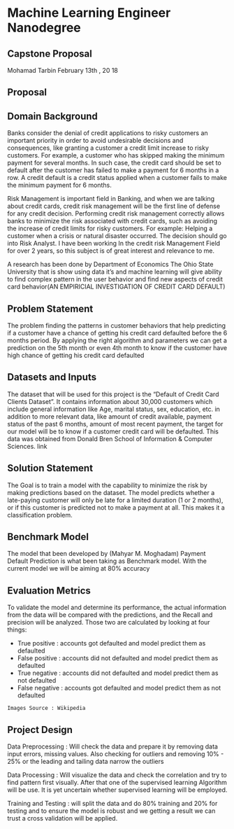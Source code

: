 # Machine Learning Engineer Nanodegree

## Capstone Proposal

Mohamad Tarbin
February 13th , 20 18

## Proposal

## Domain Background

Banks consider the denial of credit applications to risky customers an important priority
in order to avoid undesirable decisions and consequences, like granting a customer a
credit limit increase to risky customers. For example, a customer who has skipped
making the minimum payment for several months. In such case, the credit card should
be set to default after the customer has failed to make a payment for 6 months in a row.
A credit default is a credit status applied when a customer fails to make the minimum
payment for 6 months.

Risk Management is important field in Banking, and when we are talking about credit
cards, credit risk management will be the first line of defense for any credit decision.
Performing credit risk management correctly allows banks to minimize the risk
associated with credit cards, such as avoiding the increase of credit limits for risky
customers. For example: Helping a customer when a crisis or natural disaster occurred.
The decision should go into Risk Analyst. I have been working In the credit risk
Management Field for over 2 years, so this subject is of great interest and relevance to
me.

A research has been done by Department of Economics The Ohio State University that
is show using data it’s and machine learning will give ability to find complex pattern in
the user behavior and find new aspects of credit card behavior(AN EMPIRICIAL
INVESTIGATION OF CREDIT CARD DEFAULT)

## Problem Statement

The problem finding the patterns in customer behaviors that help predicting if a
customer have a chance of getting his credit card defaulted before the 6 months period.
By applying the right algorithm and parameters we can get a prediction on the 5th month
or even 4th month to know if the customer have high chance of getting his credit card
defaulted


## Datasets and Inputs

The dataset that will be used for this project is the “Default of Credit Card Clients
Dataset”. It contains information about 30,000 customers which include general
information like Age, marital status, sex, education, etc. in addition to more relevant
data, like amount of credit available, payment status of the past 6 months, amount of
most recent payment, the target for our model will be to know if a customer credit card
will be defaulted. This data was obtained from Donald Bren School of Information &
Computer Sciences. link

## Solution Statement

The Goal is to train a model with the capability to minimize the risk by making
predictions based on the dataset. The model predicts whether a late-paying customer
will only be late for a limited duration (1 or 2 months), or if this customer is predicted not
to make a payment at all. This makes it a classification problem.

## Benchmark Model

The model that been developed by (Mahyar M. Moghadam) Payment Default Prediction
is what been taking as Benchmark model. With the current model we will be aiming at
80% accuracy

## Evaluation Metrics

To validate the model and determine its performance, the actual information from the
data will be compared with the predictions, and the Recall and precision will be
analyzed. Those two are calculated by looking at four things:

- True positive : accounts got defaulted and model predict them as defaulted
- False positive : accounts did not defaulted and model predict them as defaulted
- True negative : accounts did not defaulted and model predict them as not
    defaulted
- False negative : accounts got defaulted and model predict them as not defaulted


```
Images Source : Wikipedia
```
## Project Design

Data Preprocessing : Will check the data and prepare it by removing data input errors,
missing values. Also checking for outliers and removing 10% - 25% or the leading and
tailing data narrow the outliers

Data Processing : Will visualize the data and check the correlation and try to find pattern
first visually. After that one of the supervised learning Algorithm will be use. It is yet
uncertain whether supervised learning will be employed.


Training and Testing : will split the data and do 80% training and 20% for testing and to
ensure the model is robust and we getting a result we can trust a cross validation will be
applied.


